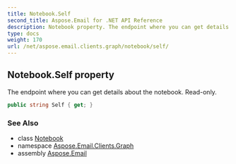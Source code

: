 ```yaml
---
title: Notebook.Self
second_title: Aspose.Email for .NET API Reference
description: Notebook property. The endpoint where you can get details about the notebook. Readonly
type: docs
weight: 170
url: /net/aspose.email.clients.graph/notebook/self/
---
```

## Notebook.Self property

The endpoint where you can get details about the notebook. Read-only.

```csharp
public string Self { get; }
```

### See Also

* class [Notebook](../)
* namespace [Aspose.Email.Clients.Graph](../../notebook/)
* assembly [Aspose.Email](../../../)


